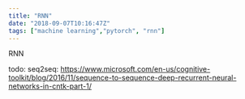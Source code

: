 ```yaml
---
title: "RNN"
date: "2018-09-07T10:16:47Z"
tags: ["machine learning","pytorch", "rnn"]
---
```


RNN

todo:
seq2seq:
https://www.microsoft.com/en-us/cognitive-toolkit/blog/2016/11/sequence-to-sequence-deep-recurrent-neural-networks-in-cntk-part-1/